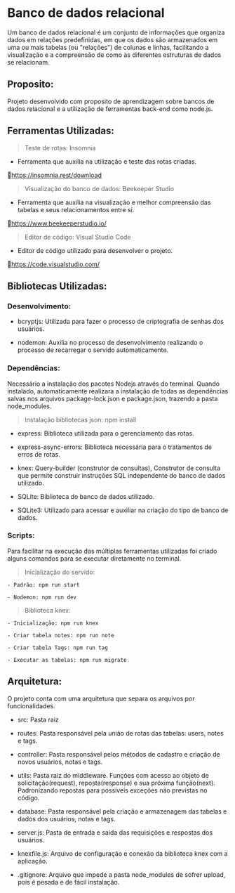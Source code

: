 # Banco de dados relacional

Um banco de dados relacional é um conjunto de informações que organiza dados em relações predefinidas, em que os dados são armazenados em uma ou mais tabelas (ou "relações") de colunas e linhas, facilitando a visualização e a compreensão de como as diferentes estruturas de dados se relacionam.

## Proposito:

Projeto desenvolvido com  proposito de aprendizagem sobre bancos de dados relacional e a utilização de ferramentas back-end como node.js.

## Ferramentas Utilizadas:

>Teste de rotas: Insomnia
  - Ferramenta que auxilia na utilização e teste das rotas criadas.
  
  🔗https://insomnia.rest/download

>Visualização do banco de dados: Beekeeper Studio
  - Ferramenta que auxilia na visualização e melhor compreensão das tabelas e seus relacionamentos entre sí.
  
  🔗https://www.beekeeperstudio.io/

>Editor de código: Visual Studio Code
  - Editor de código utilizado para desenvolver o projeto.

  🔗https://code.visualstudio.com/

## Bibliotecas Utilizadas:

### Desenvolvimento:

  - bcryptjs: Utilizada para fazer o processo de criptografia de senhas dos usuários.

  - nodemon: Auxilia no processo de desenvolvimento realizando o processo de recarregar o servido automaticamente.

### Dependências:

Necessário a instalação dos pacotes Nodejs através do terminal. Quando instalado, automaticamente realizara a instalação de todas as dependências salvas nos arquivos package-lock.json e package.json, trazendo a pasta node_modules.

  >Instalação bibliotecas json:
    npm install

  - express: Biblioteca utilizada para o gerenciamento das rotas.

  - express-async-errors: Biblioteca necessária para o tratamentos de erros de rotas.

  - knex: Query-builder (construtor de consultas), Construtor de consulta que permite construir instruções SQL independente do banco de dados utilizado.

  - SQLite: Biblioteca do banco de dados utilizado.

  - SQLite3: Utilizado para acessar e auxiliar na criação do tipo de banco de dados.

### Scripts:

Para facilitar na execução das múltiplas ferramentas utilizadas foi criado alguns comandos para se executar diretamente no terminal.

  >Inicialização do servido:
    
    - Padrão: npm run start

    - Nodemon: npm run dev

  >Biblioteca knex:

    - Inicialização: npm run knex

    - Criar tabela notes: npm run note

    - Criar tabela Tags: npm run tag

    - Executar as tabelas: npm run migrate

## Arquitetura:

O projeto conta com uma arquitetura que separa os arquivos por funcionalidades.

  - src: Pasta raiz

  - routes: Pasta responsável pela união de rotas das tabelas: users, notes e tags.

  - controller: Pasta responsável pelos métodos de cadastro e criação de novos usuários, notas e tags.

  - utils: Pasta raiz do middleware. Funções com acesso ao objeto de solicitação(request), reposta(response) e sua próxima função(next). Padronizando repostas para possíveis exceções não previstas no código.

  - database: Pasta responsável pela criação e armazenagem das tabelas  e dados dos usuários, notas e tags.

  - server.js: Pasta de entrada e saída das requisições e respostas dos usuários.

  - knexfile.js: Arquivo de configuração e conexão da biblioteca knex com a aplicação.

  - .gitignore: Arquivo que impede a pasta node_modules de sofrer upload, pois é pesada e de fácil instalação.
